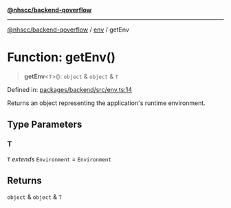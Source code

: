 [**@nhscc/backend-qoverflow**](../../README.md)

***

[@nhscc/backend-qoverflow](../../README.md) / [env](../README.md) / getEnv

# Function: getEnv()

> **getEnv**\<`T`\>(): `object` & `object` & `T`

Defined in: [packages/backend/src/env.ts:14](https://github.com/nhscc/qoverflow.api.hscc.bdpa.org/blob/b629239838bf73900bba2996b8dcfbc432755e21/packages/backend/src/env.ts#L14)

Returns an object representing the application's runtime environment.

## Type Parameters

### T

`T` *extends* `Environment` = `Environment`

## Returns

`object` & `object` & `T`
